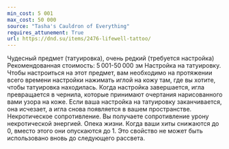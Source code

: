 ```yaml
---
min_cost: 5 001
max_cost: 50 000
source: "Tasha's Cauldron of Everything"
requires_attunement: True
url: https://dnd.su/items/2476-lifewell-tattoo/
---
```


Чудесный предмет (татуировка), очень редкий (требуется настройка)
Рекомендованная стоимость: 5 001-50 000 зм
Настройка на татуировку. Чтобы настроиться на этот предмет, вам необходимо на протяжении всего времени настройки нажимать иглой на кожу там, где вы хотите, чтобы татуировка находилась. Когда настройка завершается, игла превращается в чернила, которые принимают очертания нарисованного вами узора на коже.
Если ваша настройка на татуировку заканчивается, она исчезает, а игла снова появляется в вашем пространстве.
Некротическое сопротивление. Вы получаете сопротивление урону некротической энергией.
Опека жизни. Когда ваши хиты снижаются до 0, вместо этого они опускаются до 1. Это свойство не может быть использовано вновь до следующего рассвета.